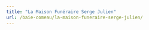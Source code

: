 ```yaml
---
title: "La Maison Funéraire Serge Julien"
url: /baie-comeau/la-maison-funeraire-serge-julien/
---
```

